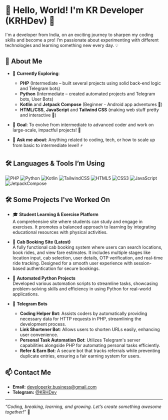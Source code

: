 # 👋 Hello, World! I'm KR Developer (KRHDev) 🚀

I'm a developer from India, on an exciting journey to sharpen my coding skills and become a pro! I’m passionate about experimenting with different technologies and learning something new every day. 💡

## 🚀 About Me

- 🌱 **Currently Exploring**:
  - **PHP** (Intermediate – built several projects using solid back-end logic and Telegram bots)
  - **Python** (Intermediate – created automated projects and Telegram bots, User Bots)
  - **Kotlin** and **Jetpack Compose** (Beginner - Android app adventures 📱)
  - **HTML/CSS**, **JavaScript** and **Tailwind CSS** (making web stuff pretty and interactive 🎨)
  
- 🎯 **Goal**: To evolve from intermediate to advanced coder and work on large-scale, impactful projects! 💼

- 💬 **Ask me about**: Anything related to coding, tech, or how to scale up from basic to intermediate level! ⚡

## 🛠️ Languages & Tools I’m Using

![PHP][phpLogo]
![Python][pythonLogo]
![Kotlin][kotlinLogo]
![TailwindCSS][tailwindcssLogo]
![HTML5][html5Logo]
![CSS3][css3Logo]
![JavaScript][javascriptLogo]
![JetpackCompose][jetpackComposeLogo]

## 🛠️ Some Projects I've Worked On

- 🎓 **Student Learning & Exercise Platform**  
  A comprehensive site where students can study and engage in exercises. It promotes a balanced approach to learning by integrating educational resources with physical activities.

- 🚕 **Cab Booking Site (Latest)**  
  A fully functional cab booking system where users can search locations, book rides, and view fare estimates. It includes multiple stages like location input, cab selection, user details, OTP verification, and real-time ride tracking. Designed for a smooth user experience with session-based authentication for secure bookings.

- 🤖 **Automated Python Projects**  
  Developed various automation scripts to streamline tasks, showcasing problem-solving skills and efficiency in using Python for real-world applications.

- 💬 **Telegram Bots**  
  - **Coding Helper Bot**: Assists coders by automatically providing necessary data for HTTP requests in PHP, streamlining the development process.  
  - **Link Shortener Bot**: Allows users to shorten URLs easily, enhancing user convenience.  
  - **Personal Task Automation Bot**: Utilizes Telegram's server capabilities alongside PHP for automating personal tasks efficiently.  
  - **Refer & Earn Bot**: A secure bot that tracks referrals while preventing duplicate entries, ensuring a fair earning system for users.  

## 📫 Contact Me
- **Email:** [developerkr.business@gmail.com][businessMail]
- **Telegram:** [@KRHDev][telegram]

---

*“Coding, breaking, learning, and growing. Let’s create something awesome together!”* 🌟

[telegram]: https://telegram.dog/KRHDev
[businessMail]: mailto:developerkr.business@gmail.com

[phpLogo]: https://img.shields.io/badge/-PHP-4F5B93?style=for-the-badge&logo=php&logoColor=white
[pythonLogo]: https://img.shields.io/badge/-Python-306998?style=for-the-badge&logo=python&logoColor=white
[kotlinLogo]: https://img.shields.io/badge/-Kotlin-0095D5?style=for-the-badge&logo=kotlin&logoColor=white
[tailwindcssLogo]: https://img.shields.io/badge/-TailwindCSS-06B6D4?style=for-the-badge&logo=tailwind-css&logoColor=white
[html5Logo]: https://img.shields.io/badge/-HTML5-E34F26?style=for-the-badge&logo=html5&logoColor=white
[css3Logo]: https://img.shields.io/badge/-CSS3-1572B6?style=for-the-badge&logo=css3&logoColor=white
[javascriptLogo]: https://img.shields.io/badge/-JavaScript-F7DF1E?style=for-the-badge&logo=javascript&logoColor=black
[jetpackComposeLogo]: https://img.shields.io/badge/-Jetpack%20Compose-4285F4?style=for-the-badge&logo=jetpack-compose&logoColor=white
